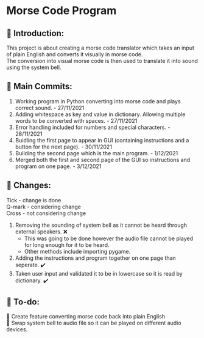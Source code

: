 # Morse Code Program
## 🍼 Introduction:  
This project is about creating a morse code translator which takes an input of plain English and converts it visually in morse code.  
The conversion into visual morse code is then used to translate it into sound using the system bell.  

## 🥊 Main Commits:
1. Working program in Python converting into morse code and plays correct sound. - 27/11/2021  
2. Adding whitespace as key and value in dictionary. Allowing multiple words to be converted with spaces. - 27/11/2021  
3. Error handling included for numbers and special characters. - 28/11/2021  
4. Buidling the first page to appear in GUI (containing instructions and a button for the next page). - 30/11/2021  
5. Building the second page which is the main program. - 1/12/2021
6. Merged both the first and second page of the GUI so instructions and program on one page. - 3/12/2021  

## 🔄 Changes:
Tick - change is done  
Q-mark - considering change  
Cross - not considering change  
1. Removing the sounding of system bell as it cannot be heard through external speakers. ❌  
   - This was going to be done however the audio file cannot be played for long enough for it to be heard.
   - Other methods include importing pygame.  
2. Adding the instructions and program together on one page than seperate. ✔️  
3. Taken user input and validated it to be in lowercase so it is read by dictionary. ✔️     

## 🚀 To-do:   
🔨 Create feature converting morse code back into plain English  
🔨 Swap system bell to audio file so it can be played on different audio devices.  
 
